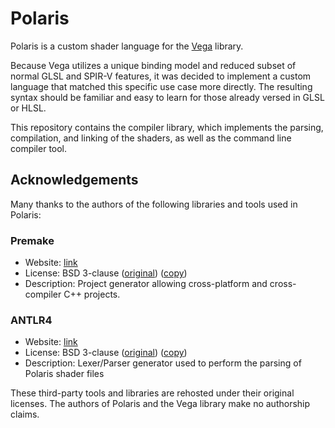 # Polaris
Polaris is a custom shader language for the [Vega](https://github.com/VegaLib) library. 

Because Vega utilizes a unique binding model and reduced subset of normal GLSL and SPIR-V features, it was decided to implement a custom language that matched this specific use case more directly. The resulting syntax should be familiar and easy to learn for those already versed in GLSL or HLSL.

This repository contains the compiler library, which implements the parsing, compilation, and linking of the shaders, as well as the command line compiler tool.

## Acknowledgements

Many thanks to the authors of the following libraries and tools used in Polaris:

### Premake

* Website: [link](https://github.com/premake/premake-core)
* License: BSD 3-clause ([original](https://github.com/premake/premake-core/blob/master/LICENSE.txt)) ([copy](./license/premake))
* Description: Project generator allowing cross-platform and cross-compiler C++ projects.

### ANTLR4

* Website: [link](https://www.antlr.org/index.html)
* License: BSD 3-clause ([original](https://github.com/antlr/antlr4/blob/master/LICENSE.txt)) ([copy](./license/antlr))
* Description: Lexer/Parser generator used to perform the parsing of Polaris shader files

These third-party tools and libraries are rehosted under their original licenses. The authors of Polaris and the Vega library make no authorship claims.